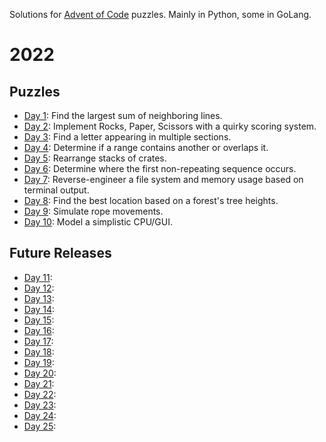 Solutions for [Advent of Code](https://adventofcode.com/) puzzles. Mainly in Python, some in GoLang.

# 2022
## Puzzles
- [Day 1](https://adventofcode.com/2022/day/1): Find the largest sum of neighboring lines.
- [Day 2](https://adventofcode.com/2022/day/2): Implement Rocks, Paper, Scissors with a quirky scoring system.
- [Day 3](https://adventofcode.com/2022/day/3): Find a letter appearing in multiple sections.
- [Day 4](https://adventofcode.com/2022/day/4): Determine if a range contains another or overlaps it.
- [Day 5](https://adventofcode.com/2022/day/5): Rearrange stacks of crates.
- [Day 6](https://adventofcode.com/2022/day/6): Determine where the first non-repeating sequence occurs.
- [Day 7](https://adventofcode.com/2022/day/7): Reverse-engineer a file system and memory usage based on terminal output.
- [Day 8](https://adventofcode.com/2022/day/8): Find the best location based on a forest's tree heights.
- [Day 9](https://adventofcode.com/2022/day/9): Simulate rope movements.
- [Day 10](https://adventofcode.com/2022/day/10): Model a simplistic CPU/GUI.

## Future Releases
- [Day 11](https://adventofcode.com/2022/day/11): 
- [Day 12](https://adventofcode.com/2022/day/12): 
- [Day 13](https://adventofcode.com/2022/day/13): 
- [Day 14](https://adventofcode.com/2022/day/14): 
- [Day 15](https://adventofcode.com/2022/day/15): 
- [Day 16](https://adventofcode.com/2022/day/16): 
- [Day 17](https://adventofcode.com/2022/day/17): 
- [Day 18](https://adventofcode.com/2022/day/18): 
- [Day 19](https://adventofcode.com/2022/day/19): 
- [Day 20](https://adventofcode.com/2022/day/20): 
- [Day 21](https://adventofcode.com/2022/day/21): 
- [Day 22](https://adventofcode.com/2022/day/22): 
- [Day 23](https://adventofcode.com/2022/day/23): 
- [Day 24](https://adventofcode.com/2022/day/24): 
- [Day 25](https://adventofcode.com/2022/day/25): 
